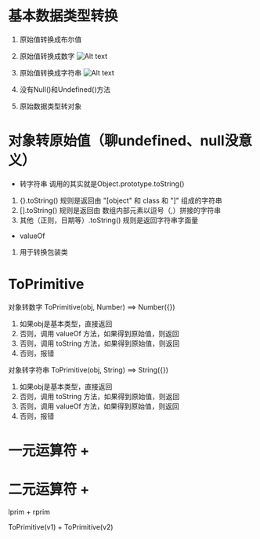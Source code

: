 # 基本数据类型转换
1. 原始值转换成布尔值
2. 原始值转换成数字
![Alt text](image.png)

3. 原始值转换成字符串
![Alt text](image-1.png)

4. 没有Null()和Undefined()方法

5. 原始数据类型转对象

# 对象转原始值（聊undefined、null没意义）
- 转字符串 调用的其实就是Object.prototype.toString()
1. {}.toString() 规则是返回由 "[object" 和 class 和 "]" 组成的字符串
2. [].toString() 规则是返回由 数组内部元素以逗号（,）拼接的字符串
3. 其他（正则，日期等）.toString() 规则是返回字符串字面量

- valueOf
1. 用于转换包装类


# ToPrimitive
对象转数字
ToPrimitive(obj, Number)  ==> Number({})
1. 如果obj是基本类型，直接返回
2. 否则，调用 valueOf 方法，如果得到原始值，则返回
3. 否则，调用 toString 方法，如果得到原始值，则返回
4. 否则，报错

对象转字符串
ToPrimitive(obj, String)  ==> String({})
1. 如果obj是基本类型，直接返回
2. 否则，调用 toString 方法，如果得到原始值，则返回
3. 否则，调用 valueOf 方法，如果得到原始值，则返回
4. 否则，报错


# 一元运算符 +


# 二元运算符 +
lprim + rprim

ToPrimitive(v1) + ToPrimitive(v2)